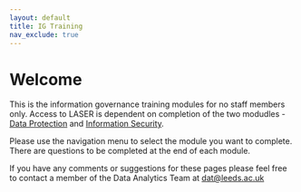 ```yaml
---
layout: default
title: IG Training
nav_exclude: true
---
```


# Welcome 

This is the information governance training modules for no staff members only. Access to LASER is dependent on completion of the two modudles - [Data Protection](https://lida-data-analytics-team.github.io/igtraining/docs/dataprotection.html) and [Information Security](https://lida-data-analytics-team.github.io/igtraining/docs/informationsecurity.html).

Please use the navigation menu to select the module you want to complete. There are questions to be completed at the end of each module.

If you have any comments or suggestions for these pages please feel free to contact a member of the Data Analytics Team at [dat@leeds.ac.uk](mailto:dat@leeds.ac.uk)
